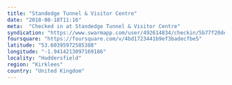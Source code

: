```yaml
---
title: "Standedge Tunnel & Visitor Centre"
date: "2018-08-18T11:16"
meta:  "Checked in at Standedge Tunnel & Visitor Centre"
syndication: "https://www.swarmapp.com/user/492614834/checkin/5b77f20de97dfb0039f6c229"
foursquare: "https://foursquare.com/v/4bd1723441b9ef3badecfbe5"
latitude: "53.60395972585388"
longitude: "-1.9414213097169186"
locality: "Huddersfield"
region: "Kirklees"
country: "United Kingdom"
---
```


